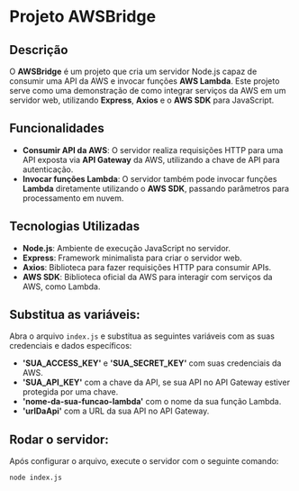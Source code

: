 # Projeto AWSBridge

## Descrição
O **AWSBridge** é um projeto que cria um servidor Node.js capaz de consumir uma API da AWS e invocar funções **AWS Lambda**. Este projeto serve como uma demonstração de como integrar serviços da AWS em um servidor web, utilizando **Express**, **Axios** e o **AWS SDK** para JavaScript.

## Funcionalidades

- **Consumir API da AWS**: O servidor realiza requisições HTTP para uma API exposta via **API Gateway** da AWS, utilizando a chave de API para autenticação.
- **Invocar funções Lambda**: O servidor também pode invocar funções **Lambda** diretamente utilizando o **AWS SDK**, passando parâmetros para processamento em nuvem.

## Tecnologias Utilizadas

- **Node.js**: Ambiente de execução JavaScript no servidor.
- **Express**: Framework minimalista para criar o servidor web.
- **Axios**: Biblioteca para fazer requisições HTTP para consumir APIs.
- **AWS SDK**: Biblioteca oficial da AWS para interagir com serviços da AWS, como Lambda.

## Substitua as variáveis:

Abra o arquivo `index.js` e substitua as seguintes variáveis com as suas credenciais e dados específicos:

- **'SUA_ACCESS_KEY'** e **'SUA_SECRET_KEY'** com suas credenciais da AWS.
- **'SUA_API_KEY'** com a chave da API, se sua API no API Gateway estiver protegida por uma chave.
- **'nome-da-sua-funcao-lambda'** com o nome da sua função Lambda.
- **'urlDaApi'** com a URL da sua API no API Gateway.

## Rodar o servidor:

Após configurar o arquivo, execute o servidor com o seguinte comando:

```bash
node index.js
```


